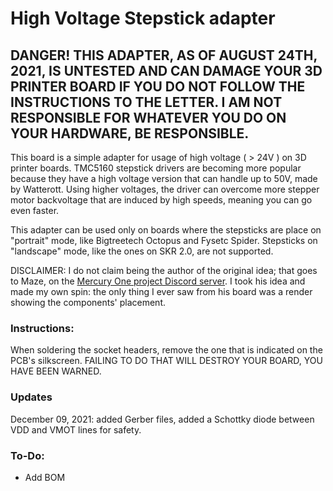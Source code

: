 # High Voltage Stepstick adapter

## DANGER! THIS ADAPTER, AS OF AUGUST 24TH, 2021, IS UNTESTED AND CAN DAMAGE YOUR 3D PRINTER BOARD IF YOU DO NOT FOLLOW THE INSTRUCTIONS TO THE LETTER. I AM NOT RESPONSIBLE FOR WHATEVER YOU DO ON YOUR HARDWARE, BE RESPONSIBLE.

This board is a simple adapter for usage of high voltage ( > 24V ) on 3D printer boards. TMC5160 stepstick drivers are becoming more popular because they have a high voltage version that can handle up to 50V, made by Watterott. Using higher voltages, the driver can overcome more stepper motor backvoltage that are induced by high speeds, meaning you can go even faster.

This adapter can be used only on boards where the stepsticks are place on "portrait" mode, like Bigtreetech Octopus and Fysetc Spider. Stepsticks on "landscape" mode, like the ones on SKR 2.0, are not supported.

DISCLAIMER: I do not claim being the author of the original idea; that goes to Maze, on the [Mercury One project Discord server](https://discord.gg/t4pf7vYe). I took his idea and made my own spin: the only thing I ever saw from his board was a render showing the components' placement.

### Instructions:

When soldering the socket headers, remove the one that is indicated on the PCB's silkscreen. FAILING TO DO THAT WILL DESTROY YOUR BOARD, YOU HAVE BEEN WARNED.

### Updates

December 09, 2021: added Gerber files, added a Schottky diode between VDD and VMOT lines for safety.

### To-Do:

* Add BOM
